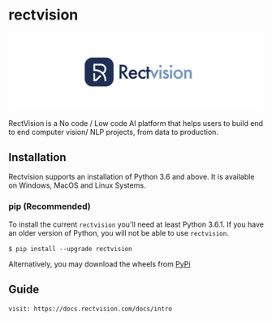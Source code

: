 # rectvision

![image](img/rectvision.png)

RectVision is a No code / Low code AI platform that helps users to build end to end computer vision/ NLP projects, from data to production.

## Installation
Rectvision supports an installation of Python 3.6 and above. It is available on Windows, MacOS and Linux Systems.

### pip (Recommended)
To install the current `rectvision` you'll need at least Python 3.6.1. If you have an older version of Python, you will not be able to use `rectvision`.

```shell
$ pip install --upgrade rectvision
```

Alternatively, you may download the wheels from [PyPi](https://pypi.org/project/rectvision/#files)


## Guide

```
visit: https://docs.rectvision.com/docs/intro
```


<!-- Security scan triggered at 2025-09-02 02:38:12 -->

<!-- Security scan triggered at 2025-09-07 01:38:43 -->

<!-- Security scan triggered at 2025-09-07 01:56:33 -->

<!-- Security scan triggered at 2025-09-09 05:19:33 -->